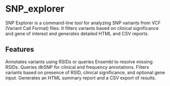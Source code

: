 # SNP_explorer

SNP Explorer is a command-line tool for analyzing SNP variants from VCF (Variant Call Format) files. It filters variants based on clinical significance and gene of interest and generates detailed HTML and CSV reports.

## Features

  Annotates variants using RSIDs or queries Ensembl to resolve missing RSIDs.
  Queries dbSNP for clinical and frequency annotations.
  Filters variants based on presence of RSID, clinical significance, and optional gene input.
  Generates an HTML summary report and a CSV export of results.
